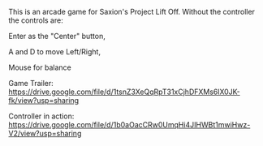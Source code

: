 This is an arcade game for Saxion's Project Lift Off.
Without the controller the controls are: 
  
  Enter as the "Center" button,
  
  A and D to move Left/Right,
  
  Mouse for balance

Game Trailer: https://drive.google.com/file/d/1tsnZ3XeQqRpT31xCjhDFXMs6lX0JK-fk/view?usp=sharing

Controller in action: https://drive.google.com/file/d/1b0aOacCRw0UmqHi4JIHWBt1mwiHwz-V2/view?usp=sharing

